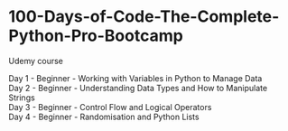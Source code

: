 # 100-Days-of-Code-The-Complete-Python-Pro-Bootcamp

Udemy course

Day 1 - Beginner - Working with Variables in Python to Manage Data \
Day 2 - Beginner - Understanding Data Types and How to Manipulate Strings \
Day 3 - Beginner - Control Flow and Logical Operators \
Day 4 - Beginner - Randomisation and Python Lists
